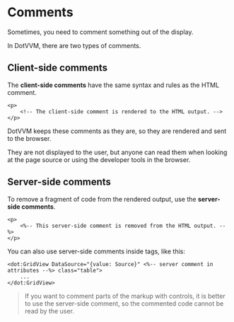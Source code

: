 # Comments

Sometimes, you need to comment something out of the display. 

In DotVVM, there are two types of comments.

## Client-side comments

The **client-side comments** have the same syntax and rules as the HTML comment.

```DOTHTML
<p>
    <!-- The client-side comment is rendered to the HTML output. -->
</p>
```

DotVVM keeps these comments as they are, so they are rendered and sent to the browser.

They are not displayed to the user, but anyone can read them when looking at the page source or using the developer tools in the browser. 

## Server-side comments

To remove a fragment of code from the rendered output, use the **server-side comments**.

```DOTHTML
<p>
    <%-- This server-side comment is removed from the HTML output. --%>
</p>
```

You can also use server-side comments inside tags, like this:

```DOTHTML
<dot:GridView DataSource="{value: Source}" <%-- server comment in attributes --%> class="table">
    ...
</dot:GridView>
```

> If you want to comment parts of the markup with controls, it is better to use the server-side comment, so the commented code cannot be read by the user.
